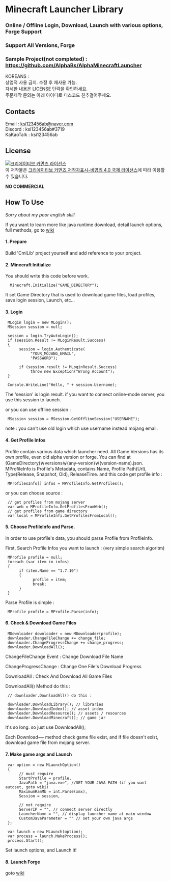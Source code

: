 Minecraft Launcher Library
======================

### Online / Offline Login, Download, Launch with various options, Forge Support

### Support All Versions, Forge
### Sample Project(not completed) : https://github.com/AlphaBs/AlphaMinecraftLauncher

KOREANS :  
상업적 사용 금지.  수정 후 재사용 가능.  
자세한 내용은 LICENSE 단락을 확인하세요.  
주문제작 문의는 아래 아이디로 디스코드 친추걸어주세요.

Contacts
-------------

Email : ksi123456ab@naver.com  
Discord : ksi123456ab#3719  
KaKaoTalk : ksi123456ab

License
--------------

<a rel="license" href="http://creativecommons.org/licenses/by-nc/4.0/"><img alt="크리에이티브 커먼즈 라이선스" style="border-width:0" src="https://i.creativecommons.org/l/by-nc/4.0/88x31.png" /></a><br />이 저작물은 <a rel="license" href="http://creativecommons.org/licenses/by-nc/4.0/">크리에이티브 커먼즈 저작자표시-비영리 4.0 국제 라이선스</a>에 따라 이용할 수 있습니다.

****NO COMMERCIAL****

How To Use
-------------

*Sorry about my poor english skill*

If you want to learn more like java runtime download, detail launch options, full methods, go to [wiki](https://merong)

#### 1. Prepare
Build 'CmlLib' project yourself and add reference to your project.

#### 2. Minecraft Initialize
You should write this code before work.

      Minecraft.Initialize("GAME_DIRECTORY");

It set Game Directory that is used to download game files, load profiles, save login session, Launch, etc...

#### 3. Login

     MLogin login = new MLogin();
     MSession session = null;

     session = login.TryAutoLogin();
     if (session.Result != MLoginResult.Success)
     {
          session = login.Authenticate(
               "YOUR_MOJANG_EMAIL",
               "PASSWORD");

          if (session.result != MLoginResult.Success)
               throw new Exception("Wrong Account");
     }

     Console.WriteLine("Hello, " + session.Username);

The 'session' is login result.
if you want to connect online-mode server, you use this session to launch.

or you can use offline session :

     MSession session = MSession.GetOfflineSession("USERNAME");

note : you can't use old login which use username instead mojang email.

#### 4. Get Profile Infos
Profile contain various data which launcher need.
All Game Versions has its own profile, even old alpha version or forge.
You can find at (GameDirectory)￦versions￦(any-version)￦(version-name).json.
MProfileInfo is Profile's Metadata, contains Name, Profile Path(Url), Type(Release, Snapshot, Old), ReleaseTime.
and this code get profile info :

     MProfilesInfo[] infos = MProfileInfo.GetProfiles();

or you can choose source :

     // get profiles from mojang server
     var web = MProfileInfo.GetProfilesFromWeb();
     // get profiles from game directory
     var local = MProfileInfi.GetProfilesFromLocal();

#### 5. Choose ProfileInfo and Parse.

In order to use profile's data, you should parse Profile from ProfileInfo.

First, Search Profile Infos you want to launch : (very simple search algoritm)

     MProfile profile = null;
     foreach (var item in infos)
     {
          if (item.Name == "1.7.10")
          {
                profile = item;
                break;
          }
     }

Parse Profile is simple :

     MProfile profile = MProfile.Parse(info);

#### 6. Check & Download Game Files

     MDownloader downloader = new MDownloader(profile);
     downloader.ChangeFileChange += change_file;
     downloader.ChangeProgressChange += change_progress;
     downloader.DownloadAll();

ChangeFileChange Event : Change Download File Name

ChangeProgressChange : Change One File's Download Progress

DownloadAll : Check And Download All Game Files

DownloadAll() Method do this :

     // downloader.DownloadAll() do this :
     
     downloader.DownloadLibrary(); // libraries
     downloader.DownloadIndex(); // asset index
     downloader.DownloadResource(); // assets / resources
     downloader.DownloadMinecraft(); // game jar

It's so long. so just use DownloadAll();

Each Download~~ method check game file exist, and if file doesn't exist, download game file from mojang server.

#### 7. Make game args and Launch

     var option = new MLaunchOption()
     {
          // must require
          StartProfile = profile,
          JavaPath = "java.exe", //SET YOUR JAVA PATH (if you want autoset, goto wiki)
          MaximumRamMb = int.Parse(xmx),
          Session = session,
          
          // not require
          ServerIP = "", // connect server directly
          LauncherName = "", // display launcher name at main window
          CustomJavaParameter = "" // set your own java args
     };
     
     var launch = new MLaunch(option);
     var process = launch.MakeProcess();
     process.Start();

Set launch options, and Launch it!

#### 8. Launch Forge

goto [wiki](https://merong)
